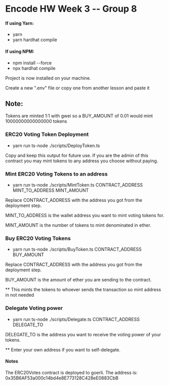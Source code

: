 # Encode HW Week 3 -- Group 8

#### If using Yarn:

- yarn
- yarn hardhat compile

#### If using NPM:

- npm install --force
- npx hardhat compile

Project is now installed on your machine.

Create a new ".env" file or copy one from another lesson and paste it

## Note: 

Tokens are minted 1:1 with gwei so a BUY_AMOUNT of 0.01 would mint 10000000000000000 tokens

### ERC20 Voting Token Deployment

- yarn run ts-node ./scripts/DeployToken.ts

Copy and keep this output for future use. If you are the admin of this contract you may mint tokens to any address you choose without paying.

### Mint ERC20 Voting Tokens to an address

- yarn run ts-node ./scripts/MintToken.ts CONTRACT_ADDRESS MINT_TO_ADDRESS MINT_AMOUNT

Replace CONTRACT_ADDRESS with the address you got from the deployment step. 

MINT_TO_ADDRESS is the wallet address you want to mint voting tokens for. 

MINT_AMOUNT is the number of tokens to mint denominated in ether. 

### Buy ERC20 Voting Tokens

- yarn run ts-node ./scripts/BuyToken.ts CONTRACT_ADDRESS BUY_AMOUNT

Replace CONTRACT_ADDRESS with the address you got from the deployment step. 

BUY_AMOUNT is the amount of ether you are sending to the contract. 


** This mints the tokens to whoever sends the transaction so mint address in not needed


### Delegate Voting power


- yarn run ts-node ./scripts/Delegate.ts CONTRACT_ADDRESS DELEGATE_TO

DELEGATE_TO is the address you want to receive the voting power of your tokens. 

** Enter your own address if you want to self-delegate.

#### Notes

The ERC20Votes contract is deployed to goerli. The address is:
0x35B6AF53a000c14bd4e8E773128C428eE0883CbB

